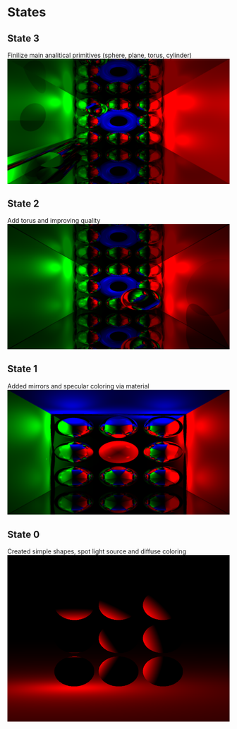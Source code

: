 # States

## State 3
Finilize main analitical primitives (sphere, plane, torus, cylinder)
![](ray_tracing_analytical_primitives.png)

## State 2
Add torus and improving quality
![](previous_state(2).png)

## State 1
Added mirrors and specular coloring via material
![](previous_state(1).png)

## State 0
Created simple shapes, spot light source and diffuse coloring
![](previous_state(0).png)